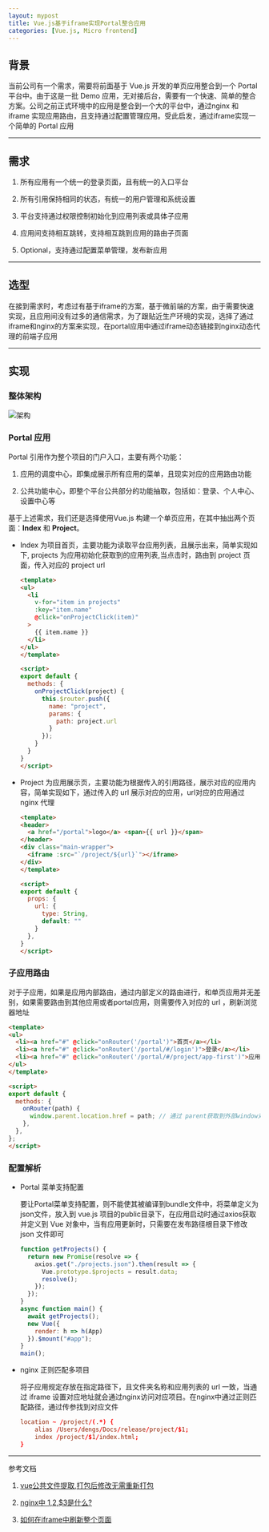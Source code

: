 ```yaml
---
layout: mypost
title: Vue.js基于iframe实现Portal整合应用
categories: [Vue.js, Micro frontend]
---
```


## 背景

当前公司有一个需求，需要将前面基于 Vue.js 开发的单页应用整合到一个 Portal 平台中。由于这是一批 Demo 应用，无对接后台，需要有一个快速、简单的整合方案。公司之前正式环境中的应用是整合到一个大的平台中，通过nginx 和 iframe 实现应用路由，且支持通过配置管理应用。受此启发，通过iframe实现一个简单的 Portal 应用

---

## 需求

1. 所有应用有一个统一的登录页面，且有统一的入口平台

2. 所有引用保持相同的状态，有统一的用户管理和系统设置

3. 平台支持通过权限控制初始化到应用列表或具体子应用

4. 应用间支持相互跳转，支持相互跳到应用的路由子页面

5. Optional，支持通过配置菜单管理，发布新应用

---

## 选型

在接到需求时，考虑过有基于iframe的方案，基于微前端的方案，由于需要快速实现，且应用间没有过多的通信需求，为了跟贴近生产环境的实现，选择了通过iframe和nginx的方案来实现，在portal应用中通过iframe动态链接到nginx动态代理的前端子应用

---

## 实现

### 整体架构

![架构](vuejs_portal_framework.dio.svg)

### Portal 应用

Portal 引用作为整个项目的门户入口，主要有两个功能：

1. 应用的调度中心，即集成展示所有应用的菜单，且现实对应的应用路由功能

2. 公共功能中心，即整个平台公共部分的功能抽取，包括如：登录、个人中心、设置中心等

基于上述需求，我们还是选择使用Vue.js 构建一个单页应用，在其中抽出两个页面：**Index** 和 **Project**。

* Index 为项目首页，主要功能为读取平台应用列表，且展示出来，简单实现如下, projects 为应用初始化获取到的应用列表,当点击时，路由到 project 页面，传入对应的 project url
  ```html
  <template>
  <ul>
    <li
      v-for="item in projects"
      :key="item.name"
      @click="onProjectClick(item)"
    >
      {{ item.name }}
    </li>
  </ul>
  </template>

  <script>
  export default {
    methods: {
      onProjectClick(project) {
        this.$router.push({
          name: "project",
          params: {
            path: project.url
          }
        });
      }
    }
  }
  </script>
  ```

* Project 为应用展示页，主要功能为根据传入的引用路径，展示对应的应用内容，简单实现如下，通过传入的 url 展示对应的应用，url对应的应用通过 nginx 代理
  ```html
  <template>
  <header>
    <a href="/portal">logo</a> <span>{{ url }}</span>
  </header>
  <div class="main-wrapper">
    <iframe :src="`/project/${url}`"></iframe>
  </div>
  </template>

  <script>
  export default {
    props: {
      url: {
        type: String,
        default: ""
      }
    },
  }
  </script>
  ```

### 子应用路由

对于子应用，如果是应用内部路由，通过内部定义的路由进行，和单页应用并无差别，如果需要路由到其他应用或者portal应用，则需要传入对应的 url ，刷新浏览器地址
```html
<template>
<ul>
  <li><a href="#" @click="onRouter('/portal')">首页</a></li>
  <li><a href="#" @click="onRouter('/portal/#/login')">登录</a></li>
  <li><a href="#" @click="onRouter('/portal/#/project/app-first')">应用1</a></li>
</ul>
</template>

<script>
export default {
  methods: {
    onRouter(path) {
      window.parent.location.href = path; // 通过 parent获取到外部window对象
    },
  },
};
</script>
```

### 配置解析

* Portal 菜单支持配置

  要让Portal菜单支持配置，则不能使其被编译到bundle文件中，将菜单定义为json文件，放入到 vue.js 项目的public目录下，在应用启动时通过axios获取并定义到 Vue 对象中，当有应用更新时，只需要在发布路径根目录下修改 json 文件即可
  ```js
  function getProjects() {
    return new Promise(resolve => {
      axios.get("./projects.json").then(result => {
        Vue.prototype.$projects = result.data;
        resolve();
      });
    });
  }
  async function main() {
    await getProjects();
    new Vue({
      render: h => h(App)
    }).$mount("#app");
  }
  main();
  ```

* nginx 正则匹配多项目

  将子应用规定存放在指定路径下，且文件夹名称和应用列表的 url 一致，当通过 iframe 设置对应地址就会通过nginx访问对应项目。在nginx中通过正则匹配路径，通过传参找到对应文件
  ```conf
  location ~ /project/(.*) {
      alias /Users/dengs/Docs/release/project/$1;
      index /project/$1/index.html;
  }
  ```
---

参考文档

1. [vue公共文件提取,打包后修改无需重新打包](https://www.jianshu.com/p/10c3f1a6697a)

2. [nginx中 $1,$2,$3是什么?](https://blog.csdn.net/cbmljs/article/details/86573248?utm_medium=distribute.pc_relevant.none-task-blog-BlogCommendFromMachineLearnPai2-2.nonecase&depth_1-utm_source=distribute.pc_relevant.none-task-blog-BlogCommendFromMachineLearnPai2-2.nonecase)

3. [如何在iframe中刷新整个页面](https://blog.csdn.net/yanluandai1985/article/details/82851548)